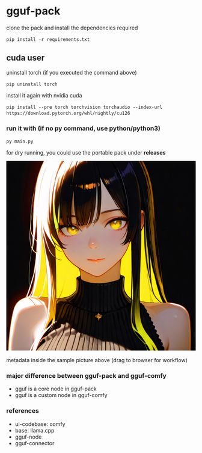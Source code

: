 # gguf-pack
clone the pack and install the dependencies required
```
pip install -r requirements.txt
```

## cuda user
uninstall torch (if you executed the command above)
```
pip uninstall torch
```
install it again with nvidia cuda
```
pip install --pre torch torchvision torchaudio --index-url https://download.pytorch.org/whl/nightly/cu126
```

### run it with (if no py command, use python/python3)
```
py main.py
```
for dry running, you could use the portable pack under **releases**

![screenshot](https://raw.githubusercontent.com/calcuis/comfy/master/gguf-pack.png)

metadata inside the sample picture above (drag to browser for workflow)

### major difference between gguf-pack and gguf-comfy
- gguf is a core node in gguf-pack
- gguf is a custom node in gguf-comfy

### references
- ui-codebase: comfy
- base: llama.cpp
- gguf-node
- gguf-connector
